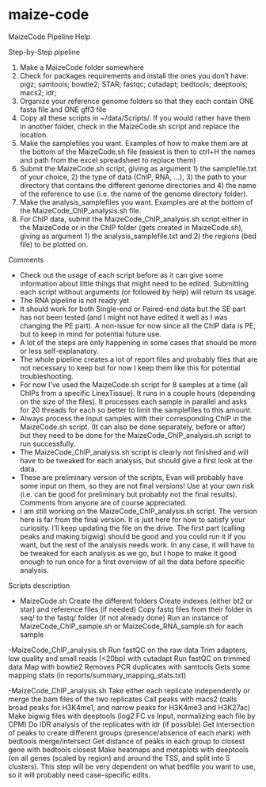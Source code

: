 # maize-code

MaizeCode Pipeline Help


Step-by-Step pipeline

1) Make a MaizeCode folder somewhere
2) Check for packages requirements and install the ones you don’t have:
pigz; samtools; bowtie2; STAR; fastqc; cutadapt; bedtools; deeptools; macs2; idr;
3) Organize your reference genome folders so that they each contain ONE fasta file and ONE gff3 file
4) Copy all these scripts in ~/data/Scripts/. If you would rather have them in another folder, check in the MaizeCode.sh script and replace the location.
5) Make the samplefiles you want. Examples of how to make them are at the bottom of the MaizeCode.sh file (easiest is then to ctrl+H the names and path from the excel spreadsheet to replace them)
6) Submit the MaizeCode.sh script, giving as argument 1) the samplefile.txt of your choice, 2) the type of data (ChIP, RNA, ...), 3) the path to your directory that contains the different genome directories and 4) the name of the reference to use (i.e. the name of the genome directory folder).
7) Make the analysis_samplefiles you want. Examples are at the bottom of the MaizeCode_ChIP_analysis.sh file.
8) For ChIP data, submit the MaizeCode_ChIP_analysis.sh script either in the MaizeCode or in the ChIP folder (gets created in MaizeCode.sh), giving as argument 1) the analysis_samplefile.txt and 2) the regions (bed file) to be plotted on.


Comments

- Check out the usage of each script before as it can give some information about little things that might need to be edited. Submitting each script without arguments (or followed by help) will return its usage.
- The RNA pipeline is not ready yet
- It should work for both Single-end or Paired-end data but the SE part has not been tested (and I might not have edited it well as I was changing the PE part). A non-issue for now since all the ChIP data is PE, but to keep in mind for potential future use.
- A lot of the steps are only happening in some cases that should be more or less self-explanatory.
- The whole pipeline creates a lot of report files and probably files that are not necessary to keep but for now I keep them like this for potential troubleshooting.
- For now I’ve used the MaizeCode.sh script for 8 samples at a time (all ChIPs from a specific LinexTissue). It runs in a couple hours (depending on the size of the files). It processes each sample in parallel and asks for 20 threads for each so better to limit the samplefiles to this amount.
- Always process the Input samples with their corresponding ChIP in the MaizeCode.sh script. (It can also be done separately, before or after) but they need to be done for the MaizeCode_ChIP_analysis.sh script to run successfully.
- The MaizeCode_ChIP_analysis.sh script is clearly not finished and will have to be tweaked for each analysis, but should give a first look at the data.
- These are preliminary version of the scripts, Evan will probably have some input on them, so they are not final versions! Use at your own risk (i.e. can be good for preliminary but probably not the final results). Comments from anyone are of course appreciated.
- I am still working on the MaizeCode_ChIP_analysis.sh script. The version here is far from the final version. It is just here for now to satisfy your curiosity. I’ll keep updating the file on the drive. The first part (calling peaks and making bigwig) should be good and you could run it if you want, but the rest of the analysis needs work. In any case, it will have to be tweaked for each analysis as we go, but I hope to make it good enough to run once for a first overview of all the data before specific analysis.


Scripts description

- MaizeCode.sh
Create the different folders
Create indexes (either bt2 or star) and reference files (if needed)
Copy fastq files from their folder in seq/ to the fastq/ folder (if not already done)
Run an instance of MaizeCode_ChIP_sample.sh or MaizeCode_RNA_sample.sh for each sample

-MaizeCode_ChIP_analysis.sh
Run fastQC on the raw data
Trim adapters, low quality and small reads (<20bp) with cutadapt
Run fastQC on trimmed data
Map with bowtie2
Removes PCR duplicates with samtools
Gets some mapping stats (in reports/summary_mapping_stats.txt)

-MaizeCode_ChIP_analysis.sh
Take either each replicate independently or merge the bam files of the two replicates
Call peaks with macs2 (calls broad peaks for H3K4me1, and narrow peaks for H3K4me3 and H3K27ac)
Make bigwig files with deeptools (log2 FC vs Input, normalizing each file by CPM) 
Do IDR analysis of the replicates with idr (if possible)
Get intersection of peaks to create different groups (presence/absence of each mark) with bedtools merge/intersect
Get distance of peaks in each group to closest gene with bedtools closest
Make heatmaps and metaplots with deeptools (on all genes (scaled by region) and around the TSS, and split into 5 clusters). This step will be very dependent on what bedfile you want to use, so it will probably need case-specific edits. 
